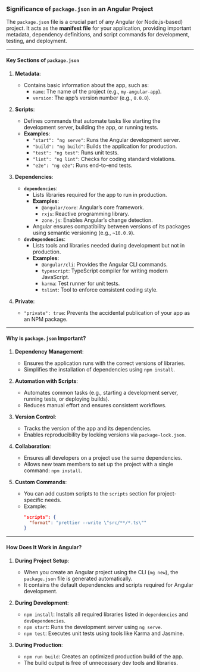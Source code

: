 ### **Significance of `package.json` in an Angular Project**

The `package.json` file is a crucial part of any Angular (or Node.js-based) project. It acts as the **manifest file** for your application, providing important metadata, dependency definitions, and script commands for development, testing, and deployment.

---

#### **Key Sections of `package.json`**

1. **Metadata**:
   - Contains basic information about the app, such as:
     - `name`: The name of the project (e.g., `my-angular-app`).
     - `version`: The app’s version number (e.g., `0.0.0`).

2. **Scripts**:
   - Defines commands that automate tasks like starting the development server, building the app, or running tests.
   - **Examples**:
     - `"start": "ng serve"`: Runs the Angular development server.
     - `"build": "ng build"`: Builds the application for production.
     - `"test": "ng test"`: Runs unit tests.
     - `"lint": "ng lint"`: Checks for coding standard violations.
     - `"e2e": "ng e2e"`: Runs end-to-end tests.

3. **Dependencies**:
   - **`dependencies`**:
     - Lists libraries required for the app to run in production.
     - **Examples**:
       - `@angular/core`: Angular’s core framework.
       - `rxjs`: Reactive programming library.
       - `zone.js`: Enables Angular’s change detection.
     - Angular ensures compatibility between versions of its packages using semantic versioning (e.g., `~10.0.9`).
   - **`devDependencies`**:
     - Lists tools and libraries needed during development but not in production.
     - **Examples**:
       - `@angular/cli`: Provides the Angular CLI commands.
       - `typescript`: TypeScript compiler for writing modern JavaScript.
       - `karma`: Test runner for unit tests.
       - `tslint`: Tool to enforce consistent coding style.

4. **Private**:
   - `"private": true`: Prevents the accidental publication of your app as an NPM package.

---

#### **Why is `package.json` Important?**

1. **Dependency Management**:
   - Ensures the application runs with the correct versions of libraries.
   - Simplifies the installation of dependencies using `npm install`.

2. **Automation with Scripts**:
   - Automates common tasks (e.g., starting a development server, running tests, or deploying builds).
   - Reduces manual effort and ensures consistent workflows.

3. **Version Control**:
   - Tracks the version of the app and its dependencies.
   - Enables reproducibility by locking versions via `package-lock.json`.

4. **Collaboration**:
   - Ensures all developers on a project use the same dependencies.
   - Allows new team members to set up the project with a single command: `npm install`.

5. **Custom Commands**:
   - You can add custom scripts to the `scripts` section for project-specific needs.
   - Example:
     ```json
     "scripts": {
       "format": "prettier --write \"src/**/*.ts\""
     }
     ```

---

#### **How Does It Work in Angular?**

1. **During Project Setup**:
   - When you create an Angular project using the CLI (`ng new`), the `package.json` file is generated automatically.
   - It contains the default dependencies and scripts required for Angular development.

2. **During Development**:
   - `npm install`: Installs all required libraries listed in `dependencies` and `devDependencies`.
   - `npm start`: Runs the development server using `ng serve`.
   - `npm test`: Executes unit tests using tools like Karma and Jasmine.

3. **During Production**:
   - `npm run build`: Creates an optimized production build of the app.
   - The build output is free of unnecessary dev tools and libraries.
